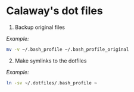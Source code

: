 # Calaway's dot files

1) Backup original files

*Example:*  
```bash
mv -v ~/.bash_profile ~/.bash_profile_original
```

2) Make symlinks to the dotfiles

*Example:*  
```bash
ln -sv ~/.dotfiles/.bash_profile ~
```
